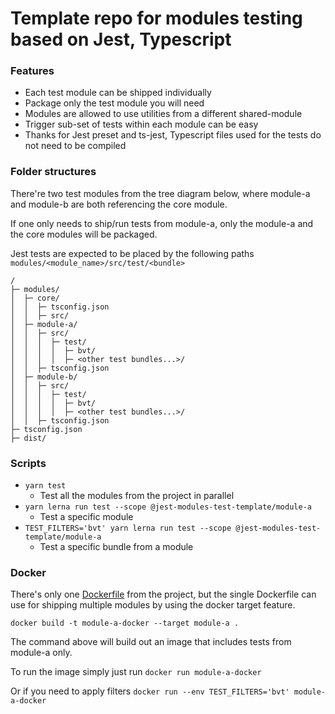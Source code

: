 # Template repo for modules testing based on Jest, Typescript

### Features

- Each test module can be shipped individually
- Package only the test module you will need
- Modules are allowed to use utilities from a different shared-module
- Trigger sub-set of tests within each module can be easy
- Thanks for Jest preset and ts-jest, Typescript files used for the tests do not need to be compiled

### Folder structures

There're two test modules from the tree diagram below, where module-a and module-b are both referencing the core module. 

If one only needs to ship/run tests from module-a, only the module-a and the core modules will be packaged.

Jest tests are expected to be placed by the following paths `modules/<module_name>/src/test/<bundle>`

```
/
├─ modules/
│  ├─ core/
│  │  ├─ tsconfig.json
│  │  ├─ src/
│  ├─ module-a/
│  │  ├─ src/
│  │  │  ├─ test/
│  │  │  │  ├─ bvt/
│  │  │  │  ├─ <other test bundles...>/
│  │  ├─ tsconfig.json
│  ├─ module-b/
│  │  ├─ src/
│  │  │  ├─ test/
│  │  │  │  ├─ bvt/
│  │  │  │  ├─ <other test bundles...>/
│  │  ├─ tsconfig.json
├─ tsconfig.json
├─ dist/
```

### Scripts

- `yarn test`
  - Test all the modules from the project in parallel
- `yarn lerna run test --scope @jest-modules-test-template/module-a`
  - Test a specific module
- `TEST_FILTERS='bvt' yarn lerna run test --scope @jest-modules-test-template/module-a`
  - Test a specific bundle from a module

### Docker

There's only one [Dockerfile](Dockerfile) from the project, but the single Dockerfile can use for shipping multiple modules by using the docker target feature. 

```
docker build -t module-a-docker --target module-a .
```

The command above will build out an image that includes tests from module-a only.

To run the image simply just run `docker run module-a-docker`

Or if you need to apply filters `docker run --env TEST_FILTERS='bvt' module-a-docker`
